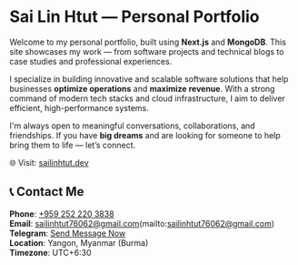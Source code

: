 # Sai Lin Htut — Personal Portfolio

Welcome to my personal portfolio, built using **Next.js** and **MongoDB**. This site showcases my work — from software projects and technical blogs to case studies and professional experiences.

I specialize in building innovative and scalable software solutions that help businesses **optimize operations** and **maximize revenue**. With a strong command of modern tech stacks and cloud infrastructure, I aim to deliver efficient, high-performance systems.

I'm always open to meaningful conversations, collaborations, and friendships. If you have **big dreams** and are looking for someone to help bring them to life — let’s connect.

🌐 Visit: [sailinhtut.dev](https://sailinhtut.dev)


## 📞 Contact Me
**Phone**: [+959 252 220 3838](tel:+959252203838)  
**Email**: sailinhtut76062@gmail.com(mailto:sailinhtut76062@gmail.com) 
**Telegram**: [Send Message Now](https://t.me/sailinhtut)  
**Location**: Yangon, Myanmar (Burma)  
**Timezone**: UTC+6:30

